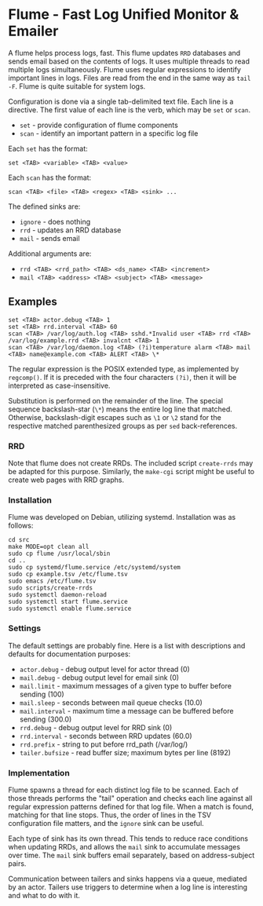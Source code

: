 # Flume - Fast Log Unified Monitor & Emailer

A flume helps process logs, fast.  This flume updates `RRD` databases and
sends email based on the contents of logs.  It uses multiple threads to
read multiple logs simultaneously.  Flume uses regular expressions to
identify important lines in logs.  Files are read from the end in the
same way as `tail -F`.  Flume is quite suitable for system logs.

Configuration is done via a single tab-delimited text file.  Each line is
a directive.  The first value of each line is the verb, which may be `set`
or `scan`.

- `set` - provide configuration of flume components
- `scan` - identify an important pattern in a specific log file

Each `set` has the format:
```
set <TAB> <variable> <TAB> <value>
```

Each `scan` has the format:
```
scan <TAB> <file> <TAB> <regex> <TAB> <sink> ...
```

The defined sinks are:

- `ignore` - does nothing
- `rrd` - updates an RRD database
- `mail` - sends email

Additional arguments are:

- `rrd <TAB> <rrd_path> <TAB> <ds_name> <TAB> <increment>`
- `mail <TAB> <address> <TAB> <subject> <TAB> <message>` 

## Examples
```
set <TAB> actor.debug <TAB> 1
set <TAB> rrd.interval <TAB> 60
scan <TAB> /var/log/auth.log <TAB> sshd.*Invalid user <TAB> rrd <TAB> /var/log/example.rrd <TAB> invalcnt <TAB> 1
scan <TAB> /var/log/daemon.log <TAB> (?i)temperature alarm <TAB> mail <TAB> name@example.com <TAB> ALERT <TAB> \*
```
The regular expression is the POSIX extended type, as implemented by
`regcomp()`.  If it is preceded with the four characters `(?i)`, then it will
be interpreted as case-insensitive.

Substitution is performed on the remainder of the line.  The special sequence
backslash-star (`\*`) means the entire log line that matched.  Otherwise,
backslash-digit escapes such as `\1` or `\2` stand for the respective matched
parenthesized groups as per `sed` back-references.

### RRD

Note that flume does not create RRDs.  The included script `create-rrds`
may be adapted for this purpose.  Similarly, the `make-cgi` script might
be useful to create web pages with RRD graphs.

### Installation

Flume was developed on Debian, utilizing systemd.  Installation was as
follows:
```
cd src
make MODE=opt clean all
sudo cp flume /usr/local/sbin
cd ..
sudo cp systemd/flume.service /etc/systemd/system
sudo cp example.tsv /etc/flume.tsv
sudo emacs /etc/flume.tsv
sudo scripts/create-rrds
sudo systemctl daemon-reload
sudo systemctl start flume.service
sudo systemctl enable flume.service
```

### Settings

The default settings are probably fine.
Here is a list with descriptions and defaults for documentation purposes:

- `actor.debug` - debug output level for actor thread (0)
- `mail.debug` - debug output level for email sink (0)
- `mail.limit` - maximum messages of a given type to buffer before sending (100)
- `mail.sleep` - seconds between mail queue checks (10.0)
- `mail.interval` - maximum time a message can be buffered before sending (300.0)
- `rrd.debug` - debug output level for RRD sink (0)
- `rrd.interval` - seconds between RRD updates (60.0)
- `rrd.prefix` - string to put before rrd_path (/var/log/)
- `tailer.bufsize` - read buffer size; maximum bytes per line (8192)

### Implementation

Flume spawns a thread for each distinct log file to be scanned.  Each of
those threads performs the "tail" operation and checks each line against
all regular expression patterns defined for that log file.  When a match
is found, matching for that line stops.  Thus, the order of lines in the
TSV configuration file matters, and the `ignore` sink can be useful.

Each type of sink has its own thread.  This tends to reduce race conditions
when updating RRDs, and allows the `mail` sink to accumulate messages over
time.  The `mail` sink buffers email separately, based on address-subject
pairs.

Communication between tailers and sinks happens via a queue, mediated by
an actor.  Tailers use triggers to determine when a log line is interesting
and what to do with it.
